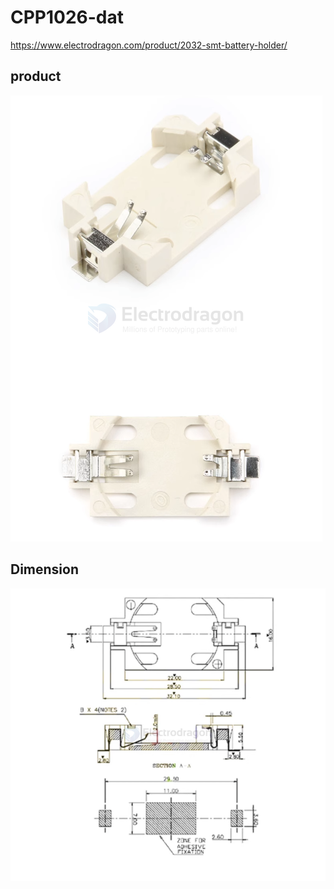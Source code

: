 
# CPP1026-dat


https://www.electrodragon.com/product/2032-smt-battery-holder/


## product 

![](2024-09-22-00-12-31.png)

## Dimension 

![](2024-09-22-00-12-07.png)